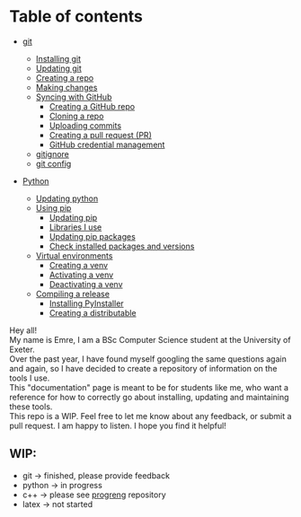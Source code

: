 # Table of contents


- [git](git.md#git)
    - [Installing git](git.md#installing-git)
    - [Updating git](git.md#updating-git)
    - [Creating a repo](git.md#updating-git)
    - [Making changes](git.md#making-changes)
    - [Syncing with GitHub](git.md#syncing-with-github)
        - [Creating a GitHub repo](git.md#creating-a-github-repo)
        - [Cloning a repo](git.md#cloning-a-repo)
        - [Uploading commits](git.md#uploading-commits)
        - [Creating a pull request (PR)](git.md#creating-a-pull-request-pr)
        - [GitHub credential management](git.md#github-credential-management)
    - [gitignore](git.md#gitignore)
    - [git config](git.md#git-config)
    

- [Python](python.md#python)
    - [Updating python](python.md#updating-python) 
    - [Using pip](python.md#using-pip)
        - [Updating pip](python.md#updating-pip)
        - [Libraries I use](python.md#libraries-i-use)
        - [Updating pip packages](python.md#updating-pip-packages)
        - [Check installed packages and versions](python.md#check-installed-packages-and-versions)
    - [Virtual environments](python.md#virtual-environments-venv)
        - [Creating a venv](python.md#creating-a-venv)
        - [Activating a venv](python.md#activating-a-venv)
        - [Deactivating a venv](python.md#deactivating-a-venv)
    - [Compiling a release](python.md#compiling-a-release)
        - [Installing PyInstaller](python.md#installing-pyinstaller)
        - [Creating a distributable](python.md#creation-of-dist)

Hey all!  
My name is Emre, I am a BSc Computer Science student at the University of Exeter.  
Over the past year, I have found myself googling the same questions again and again, so I have decided to create a repository of information on the tools I use.  
This "documentation" page is meant to be for students like me, who want a reference for how to correctly go about installing, updating and maintaining these tools.  
This repo is a WIP. Feel free to let me know about any feedback, or submit a pull request. I am happy to listen. I hope you find it helpful!

## WIP:
- git -> finished, please provide feedback
- python -> in progress
- c++ -> please see [progreng](https://github.com/AtlasICL/progreng) repository
- latex -> not started